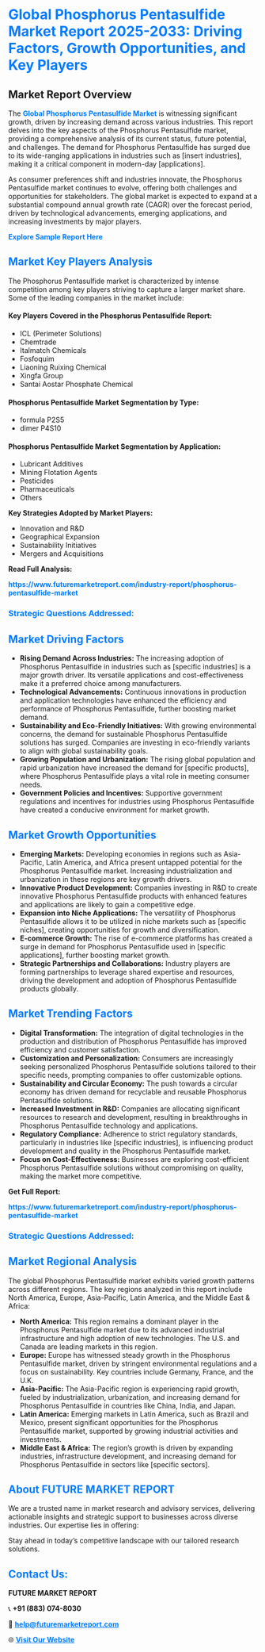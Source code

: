 <h1 style="color: #007BFF;">Global Phosphorus Pentasulfide Market Report 2025-2033: Driving Factors, Growth Opportunities, and Key Players</h1>

<section id="overview">
<h2>Market Report Overview</h2>
<p>The <a href="https://www.futuremarketreport.com/industry-report/phosphorus-pentasulfide-market" style="color: #007BFF; text-decoration: none;"><strong>Global Phosphorus Pentasulfide Market</strong></a> is witnessing significant growth, driven by increasing demand across various industries. This report delves into the key aspects of the Phosphorus Pentasulfide market, providing a comprehensive analysis of its current status, future potential, and challenges. The demand for Phosphorus Pentasulfide has surged due to its wide-ranging applications in industries such as [insert industries], making it a critical component in modern-day [applications].</p>
<p>As consumer preferences shift and industries innovate, the Phosphorus Pentasulfide market continues to evolve, offering both challenges and opportunities for stakeholders. The global market is expected to expand at a substantial compound annual growth rate (CAGR) over the forecast period, driven by technological advancements, emerging applications, and increasing investments by major players.</p>
</section>

<section id="overview">
<p><a href="https://www.futuremarketreport.com/request-sample/reportId=50405" style="color: #007BFF; text-decoration: none;"><strong>Explore Sample Report Here</strong></a></p>
</section>

<section id="key-players">
<h2 style="color: #007BFF;">Market Key Players Analysis</h2>
<p>The Phosphorus Pentasulfide market is characterized by intense competition among key players striving to capture a larger market share. Some of the leading companies in the market include:</p>
<h4>Key Players Covered in the Phosphorus Pentasulfide Report:</h4>
<ul><li>ICL (Perimeter Solutions)</li><li>Chemtrade</li><li>Italmatch Chemicals</li><li>Fosfoquim</li><li>Liaoning Ruixing Chemical</li><li>Xingfa Group</li><li>Santai Aostar Phosphate Chemical</li></ul>
<h4>Phosphorus Pentasulfide Market Segmentation by Type:</h4>
<ul><li>formula P2S5</li><li>dimer P4S10</li></ul>

<h4>Phosphorus Pentasulfide Market Segmentation by Application:</h4>
<ul><li>Lubricant Additives</li><li>Mining Flotation Agents</li><li>Pesticides</li><li>Pharmaceuticals</li><li>Others</li></ul>
<p><strong>Key Strategies Adopted by Market Players:</strong></p>
<ul>
<li>Innovation and R&D</li>
<li>Geographical Expansion</li>
<li>Sustainability Initiatives</li>
<li>Mergers and Acquisitions</li>
</ul>
</section>

<section>
<p><strong>Read Full Analysis: </strong></p><a href="https://www.futuremarketreport.com/industry-report/phosphorus-pentasulfide-market" style="color: #007BFF; text-decoration: none;"><strong>https://www.futuremarketreport.com/industry-report/phosphorus-pentasulfide-market</strong></a>
<h3 style="color: #007BFF;">Strategic Questions Addressed:</h3>
</section>

<section id="driving-factors">
<h2 style="color: #007BFF;">Market Driving Factors</h2>
<ul>
<li><strong>Rising Demand Across Industries:</strong> The increasing adoption of Phosphorus Pentasulfide in industries such as [specific industries] is a major growth driver. Its versatile applications and cost-effectiveness make it a preferred choice among manufacturers.</li>
<li><strong>Technological Advancements:</strong> Continuous innovations in production and application technologies have enhanced the efficiency and performance of Phosphorus Pentasulfide, further boosting market demand.</li>
<li><strong>Sustainability and Eco-Friendly Initiatives:</strong> With growing environmental concerns, the demand for sustainable Phosphorus Pentasulfide solutions has surged. Companies are investing in eco-friendly variants to align with global sustainability goals.</li>
<li><strong>Growing Population and Urbanization:</strong> The rising global population and rapid urbanization have increased the demand for [specific products], where Phosphorus Pentasulfide plays a vital role in meeting consumer needs.</li>
<li><strong>Government Policies and Incentives:</strong> Supportive government regulations and incentives for industries using Phosphorus Pentasulfide have created a conducive environment for market growth.</li>
</ul>
</section>

<section id="growth-opportunities">
<h2 style="color: #007BFF;">Market Growth Opportunities</h2>
<ul>
<li><strong>Emerging Markets:</strong> Developing economies in regions such as Asia-Pacific, Latin America, and Africa present untapped potential for the Phosphorus Pentasulfide market. Increasing industrialization and urbanization in these regions are key growth drivers.</li>
<li><strong>Innovative Product Development:</strong> Companies investing in R&D to create innovative Phosphorus Pentasulfide products with enhanced features and applications are likely to gain a competitive edge.</li>
<li><strong>Expansion into Niche Applications:</strong> The versatility of Phosphorus Pentasulfide allows it to be utilized in niche markets such as [specific niches], creating opportunities for growth and diversification.</li>
<li><strong>E-commerce Growth:</strong> The rise of e-commerce platforms has created a surge in demand for Phosphorus Pentasulfide used in [specific applications], further boosting market growth.</li>
<li><strong>Strategic Partnerships and Collaborations:</strong> Industry players are forming partnerships to leverage shared expertise and resources, driving the development and adoption of Phosphorus Pentasulfide products globally.</li>
</ul>
</section>

<section id="trending-factors">
<h2 style="color: #007BFF;">Market Trending Factors</h2>
<ul>
<li><strong>Digital Transformation:</strong> The integration of digital technologies in the production and distribution of Phosphorus Pentasulfide has improved efficiency and customer satisfaction.</li>
<li><strong>Customization and Personalization:</strong> Consumers are increasingly seeking personalized Phosphorus Pentasulfide solutions tailored to their specific needs, prompting companies to offer customizable options.</li>
<li><strong>Sustainability and Circular Economy:</strong> The push towards a circular economy has driven demand for recyclable and reusable Phosphorus Pentasulfide solutions.</li>
<li><strong>Increased Investment in R&D:</strong> Companies are allocating significant resources to research and development, resulting in breakthroughs in Phosphorus Pentasulfide technology and applications.</li>
<li><strong>Regulatory Compliance:</strong> Adherence to strict regulatory standards, particularly in industries like [specific industries], is influencing product development and quality in the Phosphorus Pentasulfide market.</li>
<li><strong>Focus on Cost-Effectiveness:</strong> Businesses are exploring cost-efficient Phosphorus Pentasulfide solutions without compromising on quality, making the market more competitive.</li>
</ul>
</section>

<section>
<p><strong>Get Full Report: </strong></p><a href="https://www.futuremarketreport.com/industry-report/phosphorus-pentasulfide-market" style="color: #007BFF; text-decoration: none;"><strong>https://www.futuremarketreport.com/industry-report/phosphorus-pentasulfide-market</strong></a>
<h3 style="color: #007BFF;">Strategic Questions Addressed:</h3>
</section>


<section id="regional-analysis">
<h2 style="color: #007BFF;">Market Regional Analysis</h2>
<p>The global Phosphorus Pentasulfide market exhibits varied growth patterns across different regions. The key regions analyzed in this report include North America, Europe, Asia-Pacific, Latin America, and the Middle East & Africa:</p>
<ul>
<li><strong>North America:</strong> This region remains a dominant player in the Phosphorus Pentasulfide market due to its advanced industrial infrastructure and high adoption of new technologies. The U.S. and Canada are leading markets in this region.</li>
<li><strong>Europe:</strong> Europe has witnessed steady growth in the Phosphorus Pentasulfide market, driven by stringent environmental regulations and a focus on sustainability. Key countries include Germany, France, and the U.K.</li>
<li><strong>Asia-Pacific:</strong> The Asia-Pacific region is experiencing rapid growth, fueled by industrialization, urbanization, and increasing demand for Phosphorus Pentasulfide in countries like China, India, and Japan.</li>
<li><strong>Latin America:</strong> Emerging markets in Latin America, such as Brazil and Mexico, present significant opportunities for the Phosphorus Pentasulfide market, supported by growing industrial activities and investments.</li>
<li><strong>Middle East & Africa:</strong> The region’s growth is driven by expanding industries, infrastructure development, and increasing demand for Phosphorus Pentasulfide in sectors like [specific sectors].</li>
</ul>
</section>

<footer>
<h2 style="color: #007BFF;">About FUTURE MARKET REPORT</h2>
<p>We are a trusted name in market research and advisory services, delivering actionable insights and strategic support to businesses across diverse industries. Our expertise lies in offering:</p>

<p>Stay ahead in today’s competitive landscape with our tailored research solutions.</p>

<h2 style="color: #007BFF;">Contact Us:</h2>
<p><strong>FUTURE MARKET REPORT</strong></p>
<p>📞 <strong>+91 (883) 074-8030</strong></p>
<p>📧 <strong><a href="mailto:help@futuremarketreport.com" style="color: #007BFF;">help@futuremarketreport.com</a></strong></p>
<p>🌐 <strong><a href="https://www.futuremarketreport.com/" style="color: #007BFF;">Visit Our Website</a></strong></p>
</footer>